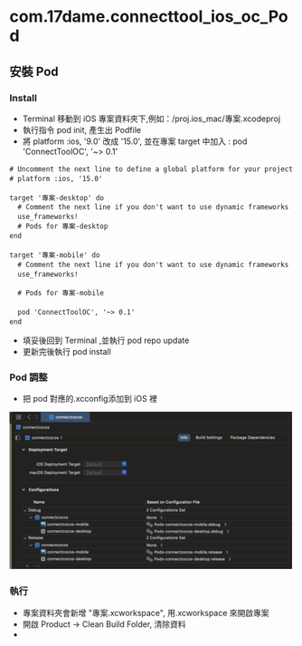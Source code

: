 # com.17dame.connecttool_ios_oc_Pod
 
## 安裝 Pod
### Install
-  Terminal 移動到 iOS 專案資料夾下,例如：/proj.ios_mac/專案.xcodeproj
-  執行指令 pod init, 產生出 Podfile
- 將 platform :ios, '9.0' 改成 '15.0', 並在專案 target 中加入 :  pod 'ConnectToolOC', '~> 0.1'

```txt
# Uncomment the next line to define a global platform for your project
# platform :ios, '15.0'

target '專案-desktop' do
  # Comment the next line if you don't want to use dynamic frameworks
  use_frameworks!
  # Pods for 專案-desktop
end

target '專案-mobile' do
  # Comment the next line if you don't want to use dynamic frameworks
  use_frameworks!

  # Pods for 專案-mobile

  pod 'ConnectToolOC', '~> 0.1'
end
```
- 填妥後回到 Terminal ,並執行 pod repo update
- 更新完後執行 pod install

### Pod 調整
- 把 pod 對應的.xcconfig添加到 iOS 裡 
<img src="https://github.com/jianweiCiou/com.17dame.connecttool_ios_oc/blob/main/CoonectTool_Cocos2d_Pod_example/images/InfoConfig.png" width="500">


### 執行
- 專案資料夾會新增 "專案.xcworkspace", 用.xcworkspace 來開啟專案
- 開啟 Product -> Clean Build Folder, 清除資料
- 






 
